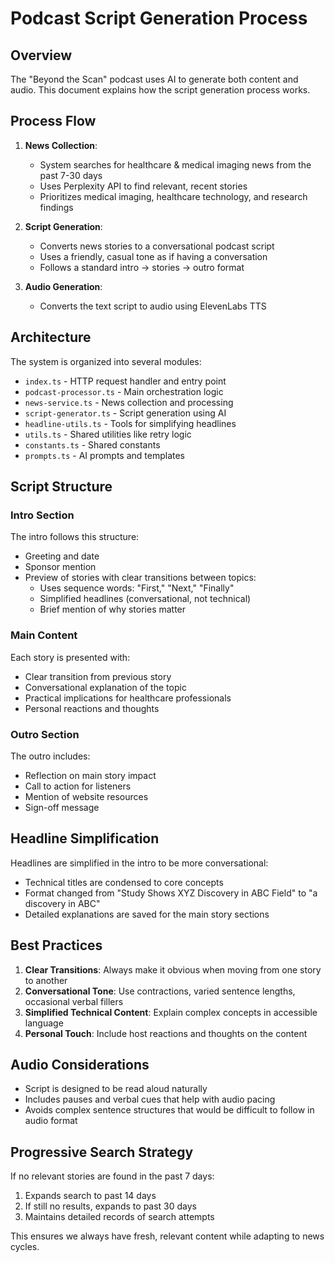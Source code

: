 # Podcast Script Generation Process

## Overview

The "Beyond the Scan" podcast uses AI to generate both content and audio. This document explains how the script generation process works.

## Process Flow

1. **News Collection**:
   - System searches for healthcare & medical imaging news from the past 7-30 days
   - Uses Perplexity API to find relevant, recent stories
   - Prioritizes medical imaging, healthcare technology, and research findings

2. **Script Generation**:
   - Converts news stories to a conversational podcast script
   - Uses a friendly, casual tone as if having a conversation
   - Follows a standard intro → stories → outro format

3. **Audio Generation**:
   - Converts the text script to audio using ElevenLabs TTS

## Architecture

The system is organized into several modules:
- `index.ts` - HTTP request handler and entry point
- `podcast-processor.ts` - Main orchestration logic
- `news-service.ts` - News collection and processing
- `script-generator.ts` - Script generation using AI
- `headline-utils.ts` - Tools for simplifying headlines
- `utils.ts` - Shared utilities like retry logic
- `constants.ts` - Shared constants
- `prompts.ts` - AI prompts and templates

## Script Structure

### Intro Section
The intro follows this structure:
- Greeting and date
- Sponsor mention
- Preview of stories with clear transitions between topics:
  - Uses sequence words: "First," "Next," "Finally"
  - Simplified headlines (conversational, not technical)
  - Brief mention of why stories matter

### Main Content
Each story is presented with:
- Clear transition from previous story
- Conversational explanation of the topic
- Practical implications for healthcare professionals
- Personal reactions and thoughts

### Outro Section
The outro includes:
- Reflection on main story impact
- Call to action for listeners
- Mention of website resources
- Sign-off message

## Headline Simplification

Headlines are simplified in the intro to be more conversational:
- Technical titles are condensed to core concepts
- Format changed from "Study Shows XYZ Discovery in ABC Field" to "a discovery in ABC"
- Detailed explanations are saved for the main story sections

## Best Practices

1. **Clear Transitions**: Always make it obvious when moving from one story to another
2. **Conversational Tone**: Use contractions, varied sentence lengths, occasional verbal fillers
3. **Simplified Technical Content**: Explain complex concepts in accessible language
4. **Personal Touch**: Include host reactions and thoughts on the content

## Audio Considerations

- Script is designed to be read aloud naturally
- Includes pauses and verbal cues that help with audio pacing
- Avoids complex sentence structures that would be difficult to follow in audio format

## Progressive Search Strategy

If no relevant stories are found in the past 7 days:
1. Expands search to past 14 days
2. If still no results, expands to past 30 days
3. Maintains detailed records of search attempts

This ensures we always have fresh, relevant content while adapting to news cycles.